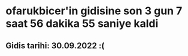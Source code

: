 # ofarukbicer'in gidisine son 3 gun 7 saat 56 dakika 55 saniye kaldi

## Gidis tarihi: 30.09.2022 :(